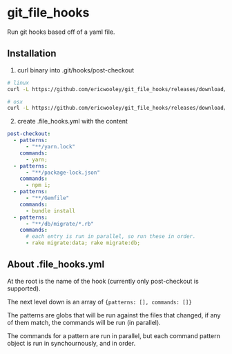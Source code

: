 # git_file_hooks
Run git hooks based off of a yaml file.

## Installation
1. curl binary into .git/hooks/post-checkout
```bash
# linux
curl -L https://github.com/ericwooley/git_file_hooks/releases/download/0.0.2/git_file_hooks-linux-gnu -o .git/hooks/post-checkout

# osx
curl -L https://github.com/ericwooley/git_file_hooks/releases/download/0.0.2/git_file_hooks-darwin -o .git/hooks/post-checkout
```
2. create .file_hooks.yml with the content
```yml
post-checkout:
  - patterns:
      - "**/yarn.lock"
    commands:
      - yarn;
  - patterns:
      - "**/package-lock.json"
    commands:
      - npm i;
  - patterns:
      - "**/Gemfile"
    commands:
      - bundle install
  - patterns:
      - "**/db/migrate/*.rb"
    commands:
      # each entry is run in parallel, so run these in order.
      - rake migrate:data; rake migrate:db;
```

## About .file_hooks.yml
At the root is the name of the hook (currently only post-checkout is supported).

The next level down is an array of `{patterns: [], commands: []}`

The patterns are globs that will be run against the files that changed, if any of them match, the commands will be run (in parallel).

The commands for a pattern are run in parallel, but each command pattern object is run in synchournously, and in order.
